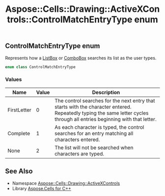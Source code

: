 ﻿---
title: Aspose::Cells::Drawing::ActiveXControls::ControlMatchEntryType enum
linktitle: ControlMatchEntryType
second_title: Aspose.Cells for C++ API Reference
description: 'Aspose::Cells::Drawing::ActiveXControls::ControlMatchEntryType enum. Represents how a ListBox or ComboBox searches its list as the user types in C++.'
type: docs
weight: 1900
url: /cpp/aspose.cells.drawing.activexcontrols/controlmatchentrytype/
---
## ControlMatchEntryType enum


Represents how a [ListBox](../../aspose.cells.drawing/listbox/) or [ComboBox](../../aspose.cells.drawing/combobox/) searches its list as the user types.

```cpp
enum class ControlMatchEntryType
```

### Values

| Name | Value | Description |
| --- | --- | --- |
| FirstLetter | 0 | The control searches for the next entry that starts with the character entered. Repeatedly typing the same letter cycles through all entries beginning with that letter. |
| Complete | 1 | As each character is typed, the control searches for an entry matching all characters entered. |
| None | 2 | The list will not be searched when characters are typed. |

## See Also

* Namespace [Aspose::Cells::Drawing::ActiveXControls](../)
* Library [Aspose.Cells for C++](../../)
